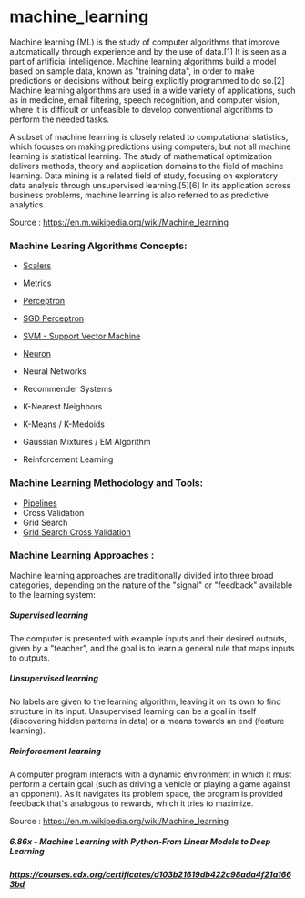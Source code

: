 # machine_learning

Machine learning (ML) is the study of computer algorithms that improve automatically through experience and by the use of data.[1] It is seen as a part of artificial intelligence. Machine learning algorithms build a model based on sample data, known as "training data", in order to make predictions or decisions without being explicitly programmed to do so.[2] Machine learning algorithms are used in a wide variety of applications, such as in medicine, email filtering, speech recognition, and computer vision, where it is difficult or unfeasible to develop conventional algorithms to perform the needed tasks.

A subset of machine learning is closely related to computational statistics, which focuses on making predictions using computers; but not all machine learning is statistical learning. The study of mathematical optimization delivers methods, theory and application domains to the field of machine learning. Data mining is a related field of study, focusing on exploratory data analysis through unsupervised learning.[5][6] In its application across business problems, machine learning is also referred to as predictive analytics.

Source : https://en.m.wikipedia.org/wiki/Machine_learning

### Machine Learing Algorithms Concepts:
  * [Scalers](https://github.com/CatalaniCD/machine_learning/blob/main/scalers.py)
  * Metrics
  * [Perceptron](https://github.com/CatalaniCD/machine_learning/blob/main/perceptron.py)
  * [SGD Perceptron](https://github.com/CatalaniCD/machine_learning/blob/main/perceptron_sgd.py)
  * [SVM - Support Vector Machine](https://github.com/CatalaniCD/machine_learning/blob/main/support_vector_machine.py)
  * [Neuron](https://github.com/CatalaniCD/machine_learning/blob/main/neuron.py)
  * Neural Networks

  * Recommender Systems

  * K-Nearest Neighbors
  * K-Means / K-Medoids
  * Gaussian Mixtures / EM Algorithm

  * Reinforcement Learning

### Machine Learning Methodology and Tools:
  
  * [Pipelines](https://github.com/CatalaniCD/machine_learning/blob/main/pipeline.py)
  * Cross Validation
  * Grid Search
  * [Grid Search Cross Validation](https://github.com/CatalaniCD/machine_learning/blob/main/grid_search_cross_validation.py)

### Machine Learning Approaches :

Machine learning approaches are traditionally divided into three broad categories, depending on the nature of the "signal" or "feedback" available to the learning system:

##### Supervised learning
The computer is presented with example inputs and their desired outputs, given by a "teacher", and the goal is to learn a general rule that maps inputs to outputs.
##### Unsupervised learning
No labels are given to the learning algorithm, leaving it on its own to find structure in its input. Unsupervised learning can be a goal in itself (discovering hidden patterns in data) or a means towards an end (feature learning).
##### Reinforcement learning
A computer program interacts with a dynamic environment in which it must perform a certain goal (such as driving a vehicle or playing a game against an opponent). As it navigates its problem space, the program is provided feedback that's analogous to rewards, which it tries to maximize.

Source : https://en.m.wikipedia.org/wiki/Machine_learning

##### 6.86x - Machine Learning with Python-From Linear Models to Deep Learning
##### https://courses.edx.org/certificates/d103b21619db422c98ada4f21a1663bd
